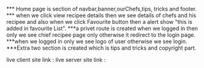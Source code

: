 *** Home page is  section of   navbar,banner,ourChefs,tips, tricks and footer.
 *** when we click view recipee details  then we see  details of chefs and his recipee
  and also when we click Favourite button then a alert show "this is added in favourite List".
   ***a privet route is created when we logged in then only we see chief recipee page only otherwise it redirect to the login page.
    ***when we logged in only we see logo of user otherwise we see login.
    ***Extra two section is created which is tips and tricks and copyright part.
  

live client site link :
live server site link :